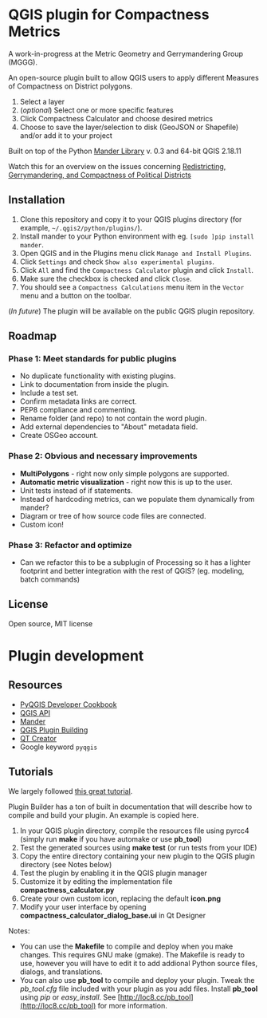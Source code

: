 # QGIS plugin for Compactness Metrics

A work-in-progress at the Metric Geometry and Gerrymandering Group (MGGG).

An open-source plugin built to allow QGIS users to apply different Measures of Compactness on District polygons.

1. Select a layer
1. (*optional*) Select one or more specific features
1. Click Compactness Calculator and choose desired metrics
1. Choose to save the layer/selection to disk (GeoJSON or Shapefile) and/or add it to your project

Built on top of the Python [Mander Library](https://pypi.python.org/pypi/mander) v. 0.3 and 64-bit QGIS 2.18.11

Watch this for an overview on the issues concerning [Redistricting, Gerrymandering, and Compactness of Political Districts](https://www.youtube.com/watch?v=vdkvQ9y04K4)

## Installation

1. Clone this repository and copy it to your QGIS plugins directory (for example, `~/.qgis2/python/plugins/`).
1. Install mander to your Python environment with eg. `[sudo ]pip install mander`.
1. Open QGIS and in the Plugins menu click `Manage and Install Plugins`.
1. Click `Settings` and check `Show also experimental plugins`.
1. Click `All` and find the `Compactness Calculator` plugin and click `Install`.
1. Make sure the checkbox is checked and click `Close`.
1. You should see a `Compactness Calculations` menu item in the `Vector` menu and a button on the toolbar.

(*In future*) The plugin will be available on the public QGIS plugin repository.

## Roadmap

### Phase 1: Meet standards for public plugins
* No duplicate functionality with existing plugins.
* Link to documentation from inside the plugin.
* Include a test set.
* Confirm metadata links are correct.
* PEP8 compliance and commenting.
* Rename folder (and repo) to not contain the word plugin.
* Add external dependencies to "About" metadata field.
* Create OSGeo account.

### Phase 2: Obvious and necessary improvements
* **MultiPolygons** - right now only simple polygons are supported.
* **Automatic metric visualization** - right now this is up to the user.
* Unit tests instead of if statements.
* Instead of hardcoding metrics, can we populate them dynamically from mander?
* Diagram or tree of how source code files are connected.
* Custom icon!

### Phase 3: Refactor and optimize
* Can we refactor this to be a subplugin of Processing so it has a lighter footprint and better integration with the rest of QGIS? (eg. modeling, batch commands)

## License

Open source, MIT license

# Plugin development

## Resources

* [PyQGIS Developer Cookbook](http://docs.qgis.org/testing/en/docs/pyqgis_developer_cookbook/)
* [QGIS API](http://www.qgis.org/api/)
* [Mander](https://pypi.python.org/pypi/mander)
* [QGIS Plugin Building]("https://plugins.qgis.org/plugins/pluginbuilder/")
* [QT Creator]("https://www.qt.io/download/")
* Google keyword `pyqgis`

## Tutorials

We largely followed [this great tutorial](http://www.qgistutorials.com/en/docs/building_a_python_plugin.html).

Plugin Builder has a ton of built in documentation that will describe how to compile and build your plugin. An example is copied here.

1.  In your QGIS plugin directory, compile the resources file using pyrcc4 (simply run **make** if you have automake or use **pb_tool**)
2.  Test the generated sources using **make test** (or run tests from your IDE)
3.  Copy the entire directory containing your new plugin to the QGIS plugin directory (see Notes below)
4.  Test the plugin by enabling it in the QGIS plugin manager
5.  Customize it by editing the implementation file **compactness_calculator.py**
6.  Create your own custom icon, replacing the default **icon.png**
7.  Modify your user interface by opening **compactness_calculator_dialog_base.ui** in Qt Designer

Notes:

*   You can use the **Makefile** to compile and deploy when you make changes. This requires GNU make (gmake). The Makefile is ready to use, however you will have to edit it to add addional Python source files, dialogs, and translations.
*   You can also use **pb_tool** to compile and deploy your plugin. Tweak the _pb_tool.cfg_ file included with your plugin as you add files. Install **pb_tool** using _pip_ or _easy_install_. See [http://loc8.cc/pb_tool](http://loc8.cc/pb_tool) for more information.
